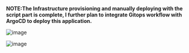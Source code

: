 **NOTE:The Infrastructure provisioning and manually deploying with the script part is complete, I further plan to integrate Gitops workflow with ArgoCD to deploy this application.**

![image](https://github.com/dv-sharma/Terraform_3TierApp_EKS/assets/65087388/52bdf786-7a3c-436c-b6a3-0d10fffbf0bd)

![image](https://github.com/dv-sharma/Terraform_3TierApp_EKS/assets/65087388/66d81a79-c604-41de-b2bd-ed820f76dbd3)

